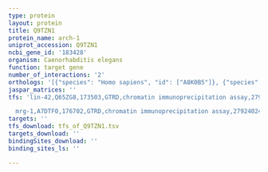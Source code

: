```yaml
---
type: protein
layout: protein
title: Q9TZN1
protein_name: arch-1
uniprot_accession: Q9TZN1
ncbi_gene_id: '183428'
organism: Caenorhabditis elegans
function: target gene
number_of_interactions: '2'
orthologs: '[{"species": "Homo sapiens", "id": ["A8K0B5"]}, {"species": "Mus musculus", "id": ["B2KGA7"]}, {"species": "Rattus norvegicus", "id": ["<a href=\"/protein/m0r5y9\">M0R5Y9</a>"]}, {"species": "Drosophila melanogaster", "id": ["<a href=\"/protein/q9vd92\">Q9VD92</a>"]}, {"species": "Danio rerio", "id": ["Q566V0"]}]'
jaspar_matrices: ''
tfs: 'lin-42,Q65ZG8,173503,GTRD,chromatin immunoprecipitation assay,27924024%5Buid%5D,No

  mrg-1,A7DTF0,176702,GTRD,chromatin immunoprecipitation assay,27924024%5Buid%5D,No'
targets: ''
tfs_download: tfs_of_Q9TZN1.tsv
targets_download: ''
bindingSites_download: ''
binding_sites_ls: ''

---
```


